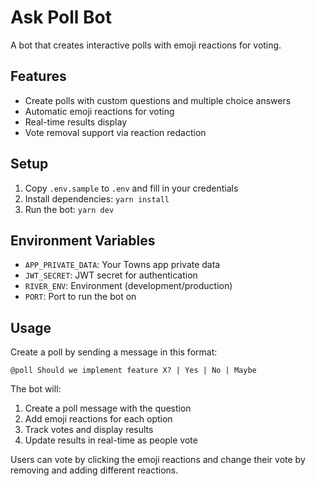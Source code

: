 # Ask Poll Bot

A bot that creates interactive polls with emoji reactions for voting.

## Features

- Create polls with custom questions and multiple choice answers
- Automatic emoji reactions for voting
- Real-time results display
- Vote removal support via reaction redaction

## Setup

1. Copy `.env.sample` to `.env` and fill in your credentials
2. Install dependencies: `yarn install`
3. Run the bot: `yarn dev`

## Environment Variables

- `APP_PRIVATE_DATA`: Your Towns app private data
- `JWT_SECRET`: JWT secret for authentication
- `RIVER_ENV`: Environment (development/production)
- `PORT`: Port to run the bot on

## Usage

Create a poll by sending a message in this format:

```
@poll Should we implement feature X? | Yes | No | Maybe
```

The bot will:

1. Create a poll message with the question
2. Add emoji reactions for each option
3. Track votes and display results
4. Update results in real-time as people vote

Users can vote by clicking the emoji reactions and change their vote by removing and adding different reactions.
